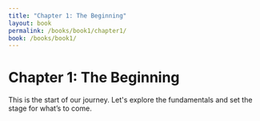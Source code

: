 ```yaml
---
title: "Chapter 1: The Beginning"
layout: book
permalink: /books/book1/chapter1/
book: /books/book1/
---
```

# Chapter 1: The Beginning

This is the start of our journey. Let's explore the fundamentals and set the stage for what’s to come.
